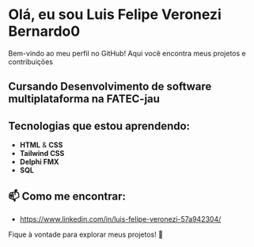 # Olá, eu sou Luis Felipe Veronezi Bernardo0 

Bem-vindo ao meu perfil no GitHub! Aqui você encontra meus projetos e contribuições

##  Cursando Desenvolvimento de software multiplataforma na FATEC-jau

##  Tecnologias que estou aprendendo:

- **HTML** & **CSS**
- **Tailwind CSS**
- **Delphi FMX**
- **SQL**

## 📫 Como me encontrar:

- https://www.linkedin.com/in/luis-felipe-veronezi-57a942304/

Fique à vontade para explorar meus projetos! 🙂
